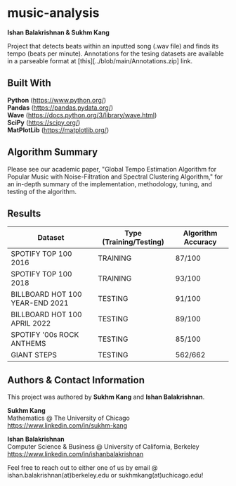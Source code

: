 # music-analysis

**Ishan Balakrishnan & Sukhm Kang**

Project that detects beats within an inputted song (.wav file) and finds its tempo (beats per minute). Annotations for the tesing datasets are available in a parseable format at [this][../blob/main/Annotations.zip] link.

## Built With

**Python** (https://www.python.org/) \
**Pandas** (https://pandas.pydata.org/) \
**Wave** (https://docs.python.org/3/library/wave.html) \
**SciPy** (https://scipy.org/) \
**MatPlotLib** (https://matplotlib.org/)

## Algorithm Summary

Please see our academic paper, "Global Tempo Estimation Algorithm for Popular Music with Noise-Filtration and Spectral Clustering Algorithm," for an in-depth summary of the implementation, methodology, tuning, and testing of the algorithm.

## Results

| Dataset | Type (Training/Testing) | Algorithm Accuracy |
| --- | --- | --- |
| SPOTIFY TOP 100 2016 | TRAINING | 87/100 |
| SPOTIFY TOP 100 2018 | TRAINING | 93/100 |
| BILLBOARD HOT 100 YEAR-END 2021 | TESTING | 91/100 |
| BILLBOARD HOT 100 APRIL 2022 | TESTING | 89/100 |
| SPOTIFY '00s ROCK ANTHEMS | TESTING | 85/100 |
| GIANT STEPS | TESTING | 562/662 |

## Authors & Contact Information

This project was authored by **Sukhm Kang** and **Ishan Balakrishnan**.

**Sukhm Kang**\
Mathematics @ The University of Chicago\
https://www.linkedin.com/in/sukhm-kang


**Ishan Balakrishnan**\
Computer Science & Business @ University of California, Berkeley\
https://www.linkedin.com/in/ishanbalakrishnan

Feel free to reach out to either one of us by email @ ishan.balakrishnan(at)berkeley.edu or sukhmkang(at)uchicago.edu! 
